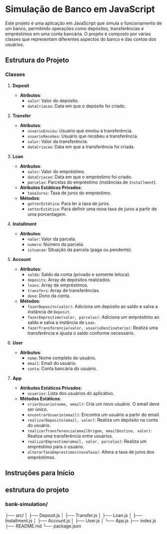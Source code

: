 # Simulação de Banco em JavaScript

Este projeto é uma aplicação em JavaScript que simula o funcionamento de um banco, permitindo operações como depósitos, transferências e empréstimos em uma conta bancária. O projeto é composto por várias classes que representam diferentes aspectos do banco e das contas dos usuários.

## Estrutura do Projeto

### Classes

1. **Deposit**
   - **Atributos**:
     - `valor`: Valor do depósito.
     - `dataCriacao`: Data em que o depósito foi criado.

2. **Transfer**
   - **Atributos**:
     - `usuarioEnviou`: Usuário que enviou a transferência.
     - `usuarioRecebeu`: Usuário que recebeu a transferência.
     - `valor`: Valor da transferência.
     - `dataCriacao`: Data em que a transferência foi criada.

3. **Loan**
   - **Atributos**:
     - `valor`: Valor do empréstimo.
     - `dataCriacao`: Data em que o empréstimo foi criado.
     - `parcelas`: Parcelas do empréstimo (instâncias de `Installment`).
   - **Atributos Estáticos Privados**:
     - `taxaJuros`: Taxa de juros do empréstimo.
   - **Métodos**:
     - `getterEstático`: Para ler a taxa de juros.
     - `setterEstático`: Para definir uma nova taxa de juros a partir de uma porcentagem.

4. **Installment**
   - **Atributos**:
     - `valor`: Valor da parcela.
     - `numero`: Número da parcela.
     - `situacao`: Situação da parcela (paga ou pendente).

5. **Account**
   - **Atributos**:
     - `saldo`: Saldo da conta (privado e somente leitura).
     - `deposits`: Array de depósitos realizados.
     - `loans`: Array de empréstimos.
     - `transfers`: Array de transferências.
     - `dono`: Dono da conta.
   - **Métodos**:
     - `fazerDeposito(valor)`: Adiciona um depósito ao saldo e salva a instância de `Deposit`.
     - `fazerEmprestimo(valor, parcelas)`: Adiciona um empréstimo ao saldo e salva a instância de `Loan`.
     - `fazerTransferencia(valor, usuarioDestinatario)`: Realiza uma transferência e ajusta o saldo conforme necessário.

6. **User**
   - **Atributos**:
     - `nome`: Nome completo do usuário.
     - `email`: Email do usuário.
     - `conta`: Conta bancária do usuário.

7. **App**
   - **Atributos Estáticos Privados**:
     - `usuarios`: Lista dos usuários do aplicativo.
   - **Métodos Estáticos**:
     - `criarUsuario(nome, email)`: Cria um novo usuário. O email deve ser único.
     - `encontrarUsuario(email)`: Encontra um usuário a partir do email.
     - `realizarDeposito(email, valor)`: Realiza um depósito na conta do usuário.
     - `realizarTransferencia(emailOrigem, emailDestino, valor)`: Realiza uma transferência entre usuários.
     - `realizarEmprestimo(email, valor, parcelas)`: Realiza um empréstimo para o usuário.
     - `alterarTaxaEmprestimos(novaTaxa)`: Altera a taxa de juros dos empréstimos.

## Instruções para Início

## estrutura do projeto
### bank-simulation/
├── src/ 
│   ├── Deposit.js
│   ├── Transfer.js
│   ├── Loan.js
│   ├── Installment.js
│   ├── Account.js
│   ├── User.js
│   └── App.js
├── index.js
├── README.md
└── package.json





